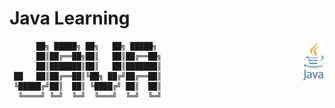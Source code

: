 # Java Learning

<img src="https://github.com/susaglam/Java/blob/master/java.png" align="right" style="height: 64px"/>
 
          ██╗ █████╗ ██╗   ██╗ █████╗ 
          ██║██╔══██╗██║   ██║██╔══██╗
          ██║███████║██║   ██║███████║
     ██   ██║██╔══██║╚██╗ ██╔╝██╔══██║
     ╚█████╔╝██║  ██║ ╚████╔╝ ██║  ██║
      ╚════╝ ╚═╝  ╚═╝  ╚═══╝  ╚═╝  ╚═╝
